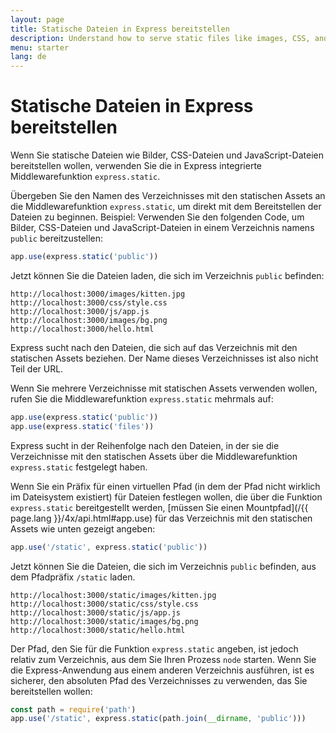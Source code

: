 ```yaml
---
layout: page
title: Statische Dateien in Express bereitstellen
description: Understand how to serve static files like images, CSS, and JavaScript in Express.js applications using the built-in 'static' middleware.
menu: starter
lang: de
---
```


# Statische Dateien in Express bereitstellen

Wenn Sie statische Dateien wie Bilder, CSS-Dateien und JavaScript-Dateien bereitstellen wollen, verwenden Sie die in Express integrierte Middlewarefunktion `express.static`.

Übergeben Sie den Namen des Verzeichnisses mit den statischen Assets an die Middlewarefunktion `express.static`, um direkt mit dem Bereitstellen der Dateien zu beginnen. Beispiel: Verwenden Sie den folgenden Code, um Bilder, CSS-Dateien und JavaScript-Dateien in einem Verzeichnis namens `public` bereitzustellen:

```js
app.use(express.static('public'))
```

Jetzt können Sie die Dateien laden, die sich im Verzeichnis `public` befinden:

```text
http://localhost:3000/images/kitten.jpg
http://localhost:3000/css/style.css
http://localhost:3000/js/app.js
http://localhost:3000/images/bg.png
http://localhost:3000/hello.html
```

<div class="doc-box doc-info">
Express sucht nach den Dateien, die sich auf das Verzeichnis mit den statischen Assets beziehen. Der Name dieses Verzeichnisses ist also nicht Teil der URL. </div>

Wenn Sie mehrere Verzeichnisse mit statischen Assets verwenden wollen, rufen Sie die Middlewarefunktion `express.static` mehrmals auf:

```js
app.use(express.static('public'))
app.use(express.static('files'))
```

Express sucht in der Reihenfolge nach den Dateien, in der sie die Verzeichnisse mit den statischen Assets über die Middlewarefunktion `express.static` festgelegt haben.

Wenn Sie ein Präfix für einen virtuellen Pfad (in dem der Pfad nicht wirklich im Dateisystem existiert) für Dateien festlegen wollen, die über die Funktion `express.static` bereitgestellt werden, [müssen Sie einen Mountpfad](/{{ page.lang }}/4x/api.html#app.use) für das Verzeichnis mit den statischen Assets wie unten gezeigt angeben:

```js
app.use('/static', express.static('public'))
```

Jetzt können Sie die Dateien, die sich im Verzeichnis `public` befinden, aus dem Pfadpräfix `/static` laden.

```text
http://localhost:3000/static/images/kitten.jpg
http://localhost:3000/static/css/style.css
http://localhost:3000/static/js/app.js
http://localhost:3000/static/images/bg.png
http://localhost:3000/static/hello.html
```

Der Pfad, den Sie für die Funktion `express.static` angeben, ist jedoch relativ zum Verzeichnis, aus dem Sie Ihren Prozess `node` starten. Wenn Sie die Express-Anwendung aus einem anderen Verzeichnis ausführen, ist es sicherer, den absoluten Pfad des Verzeichnisses zu verwenden, das Sie bereitstellen wollen:

```js
const path = require('path')
app.use('/static', express.static(path.join(__dirname, 'public')))
```
